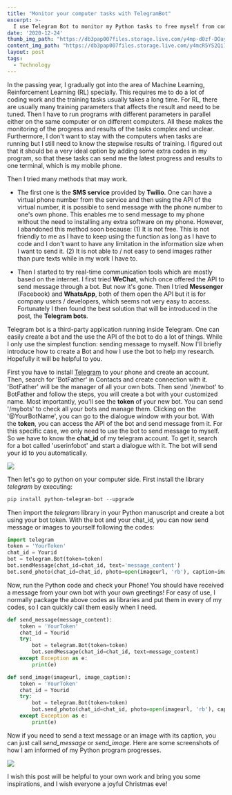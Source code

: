 ```yaml
---
title: "Monitor your computer tasks with TelegramBot"
excerpt: >-
  I use Telegram Bot to monitor my Python tasks to free myself from computers and enable me to handle multitasks. I found it a satisfying and easy-to-use method to share.
date: '2020-12-24'
thumb_img_path: "https://db3pap007files.storage.live.com/y4mp-d0zf-DOayA8RKsJHLkV94YlrbEDJCZ1xhOqeJIuZLdf52mQngD7ZUJ1w6fZlIBd4-JtyFxFheqnyIHBJRfLHtqyrOfYCyzsIT2WPf80iG990NkjvWNCWGTEgrprdZ_2nqBI5zBTvdjZHC8zEb4kqdQaABnWaVGH-wTJGxaJ56WZFUFZ_s2gOLFeef5utME?width=1352&height=1070&cropmode=none"
content_img_path: "https://db3pap007files.storage.live.com/y4mcR5YS2Qi7VDC9AKJwhGgyb38GXr7Sn4t6Le5zVJurPMBLg8KolMVyYiLKWdRKVI_6gGdIAO7d31jhyX_rdEpngmKd3j_ZB5_eriXCoIliC2Wtm-rIm589rQLA_macKOV6xsIfwCR-Z3zyi5S5Oh30iLwht8-VJXg5HG_t0KqH5rTeHSe5b_oB8g4Z7YZ86ho?width=1024&height=572&cropmode=none"
layout: post
tags:
  - Technology
---
```


In the passing year, I gradually got into the area of Machine Learning, Reinforcement Learning (RL) specially. This requires me to do a lot of coding work and the training tasks usually takes a long time. For RL, there are usually many training parameters that affects the result and need to be tuned. Then I have to run programs with different parameters in parallel either on the same computer or on different computers. All these makes the monitoring of the progress and results of the tasks complex and unclear. Furthermore, I don't want to stay with the computers when tasks are running but I still need to know the stepwise results of training. I figured out that it should be a very ideal option by adding some extra codes in my program, so that these tasks can send me the latest progress and results to one terminal, which is my mobile phone.

Then I tried many methods that may work.

- The first one is the **SMS service** provided by **Twilio**. One can have a virtual phone number from the service and then using the API of the virtual number, it is possible to send message with the phone number to one's own phone. This enables me to send message to my phone without the need to installing any extra software on my phone. However, I abandoned this method soon because: (1) It is not free. This is not friendly to me as I have to keep using the function as long as I have to code and I don't want to have any limitation in the information size when I want to send it. (2) It is not able to / not easy to send images rather than pure texts while in my work I have to.

- Then I started to try real-time communication tools which are mostly based on the internet. I first tried **WeChat**, which once offered the API to send message through a bot. But now it's gone. Then I tried **Messenger** (Facebook) and **WhatsApp**, both of them open the API but it is for company users / developers, which seems not very easy to access. Fortunately I then found the best solution that will be introduced in the post, the **Telegram bots**.

Telegram bot is a third-party application running inside Telegram. One can easily create a bot and the use the API of the bot to do a lot of things. While I only use the simplest function: sending message to myself. Now I'll briefly introduce how to create a Bot and how I use the bot to help my research. Hopefully it will be helpful to you.

First you have to install [Telegram](https://telegram.org/) to your phone and create an account. Then, search for 'BotFather' in Contacts and create connection with it. 'BotFather' will be the manager of all your own bots. Then send '/newbot' to BotFather and follow the steps, you will create a bot with your customized name. Most importantly, you'll see the **token** of your new bot. You can send '/mybots' to check all your bots and manage them. Clicking on the '@YourBotName', you can go to the dialogue window with your bot. With the **token**, you can access the API of the bot and send message from it. For this specific case, we only need to use the bot to send message to myself. So we have to know the **chat_id** of my telegram account. To get it, search for a bot called 'userinfobot' and start a dialogue with it. The bot will send your id to you automatically.

<div class="row mt-3">
    <div class="col-sm mt-3 mt-md-0">
        <img class="img-fluid rounded z-depth-1" src="https://db3pap007files.storage.live.com/y4m__vC-gCP1tF18g1o4YjZ3x0iFm571eKuUiy3zxxizkz-2AOGcVYkUVPFxyj8G-UQBDXtgzIuPdPuub9ipSgj3gN7Gfy76_pQBY4jsr3hgDu4zUN9gREjMLyQNGMnLH7ZyhVVbTVqCcqk3CVNPHtaLQyXXPXWUN_y4YriQ5HKnbvBxxAQu5FO9oUrkRH2w8eU?width=1489&height=999&cropmode=none">
    </div>
</div>

Then let's go to python on your computer side. First install the library *telegram* by executing:

```csharp
pip install python-telegram-bot --upgrade
```

Then import the *telegram* library in your Python manuscript and create a bot using your bot token. With the bot and your chat_id, you can now send message or images to yourself following the codes:

```python
import telegram
token = 'YourToken'
chat_id = Yourid
bot = telegram.Bot(token=token)
bot.sendMessage(chat_id=chat_id, text='message_content')
bot.send_photo(chat_id=chat_id, photo=open(imageurl, 'rb'), caption=image_caption)
```

Now, run the Python code and check your Phone! You should have received a message from your own bot with your own greetings! For easy of use, I normally package the above codes as libraries and put them in every of my codes, so I can quickly call them easily when I need.

```python
def send_message(message_content):
    token = 'YourToken'
    chat_id = Yourid
    try:
        bot = telegram.Bot(token=token)
        bot.sendMessage(chat_id=chat_id, text=message_content)
    except Exception as e:
        print(e)

def send_image(imageurl, image_caption):
    token = 'YourToken'
    chat_id = Yourid
    try:
        bot = telegram.Bot(token=token)
        bot.send_photo(chat_id=chat_id, photo=open(imageurl, 'rb'), caption=image_caption)
    except Exception as e:
        print(e)
```

Now if you need to send a text message or an image with its caption, you can just call *send_message* or *send_image*. Here are some screenshots of how I am informed of my Python program progresses.

<div class="row mt-3">
    <div class="col-sm mt-3 mt-md-0">
        <img class="img-fluid rounded z-depth-1" src="https://db3pap007files.storage.live.com/y4mgpWCv6x9GG2MIU7S1YhNd68736nteknmtO0MBCPL5TC1LWVtxjoKK5MNH_ZrN32E-LEgHDj2sGwZIW5EVZMNCZMRMv2vFX18-TPYUM9gDXrExUTkCrJtaOncNNxOKVQ2fyZ5gQK59PCYspAMN0XR2XFkyE2fDa4YMea_KY8njgzvd3d5ajSCd4i-21PlaJ7E?width=1702&height=1730&cropmode=none">
    </div>
</div>

I wish this post will be helpful to your own work and bring you some inspirations, and I wish everyone a joyful Christmas eve!